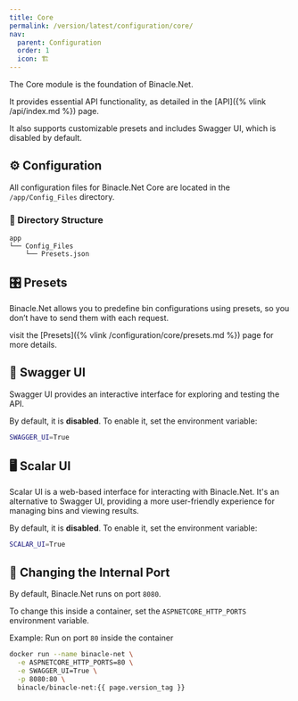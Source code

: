 ```yaml
---
title: Core
permalink: /version/latest/configuration/core/
nav:
  parent: Configuration
  order: 1
  icon: 🏗️
---
```



The Core module is the foundation of Binacle.Net.

It provides essential API functionality, as detailed in the [API]({% vlink /api/index.md %}) page.

It also supports customizable presets and includes Swagger UI, which is disabled by default.

## ⚙️ Configuration
All configuration files for Binacle.Net Core are located in the `/app/Config_Files` directory.

### 📑 Directory Structure
```text
app
└── Config_Files
    └── Presets.json
```

## 🎛️ Presets
Binacle.Net allows you to predefine bin configurations using presets, so you don’t have to send them with each request.

visit the [Presets]({% vlink /configuration/core/presets.md %}) page for more details.

## 🔑 Swagger UI
Swagger UI provides an interactive interface for exploring and testing the API.

By default, it is **disabled**. To enable it, set the environment variable:

```bash
SWAGGER_UI=True
```

## 🖥️ Scalar UI
Scalar UI is a web-based interface for interacting with Binacle.Net.
It's an alternative to Swagger UI, providing a more user-friendly experience for managing bins and viewing results.

By default, it is **disabled**. To enable it, set the environment variable:

```bash
SCALAR_UI=True
```

## 🔌 Changing the Internal Port
By default, Binacle.Net runs on port `8080`.

To change this inside a container, set the `ASPNETCORE_HTTP_PORTS` environment variable.

Example: Run on port `80` inside the container
```bash
docker run --name binacle-net \
  -e ASPNETCORE_HTTP_PORTS=80 \
  -e SWAGGER_UI=True \
  -p 8080:80 \
  binacle/binacle-net:{{ page.version_tag }}
```